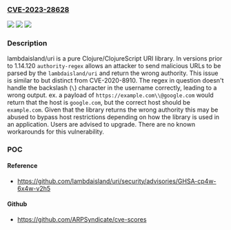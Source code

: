 ### [CVE-2023-28628](https://cve.mitre.org/cgi-bin/cvename.cgi?name=CVE-2023-28628)
![](https://img.shields.io/static/v1?label=Product&message=uri&color=blue)
![](https://img.shields.io/static/v1?label=Version&message=%3D%20%3C%201.14.120%20&color=brighgreen)
![](https://img.shields.io/static/v1?label=Vulnerability&message=CWE-706%3A%20Use%20of%20Incorrectly-Resolved%20Name%20or%20Reference&color=brighgreen)

### Description

lambdaisland/uri is a pure Clojure/ClojureScript URI library. In versions prior to 1.14.120 `authority-regex` allows an attacker to send malicious URLs to be parsed by the `lambdaisland/uri` and return the wrong authority. This issue is similar to but distinct from CVE-2020-8910. The regex in question doesn't handle the backslash (`\`) character in the username correctly, leading to a wrong output. ex. a payload of `https://example.com\\@google.com` would return that the host is `google.com`, but the correct host should be `example.com`. Given that the library returns the wrong authority this may be abused to bypass host restrictions depending on how the library is used in an application. Users are advised to upgrade. There are no known workarounds for this vulnerability.

### POC

#### Reference
- https://github.com/lambdaisland/uri/security/advisories/GHSA-cp4w-6x4w-v2h5

#### Github
- https://github.com/ARPSyndicate/cve-scores

